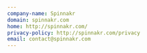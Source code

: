```yaml
---
company-name: Spinnakr
domain: spinnakr.com
home: http://spinnakr.com/
privacy-policy: http://spinnakr.com/privacy
email: contact@spinnakr.com
---
```




